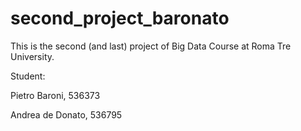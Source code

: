 # second_project_baronato
This is the second (and last) project of Big Data Course at Roma Tre University.

Student:

Pietro Baroni, 536373

Andrea de Donato, 536795
